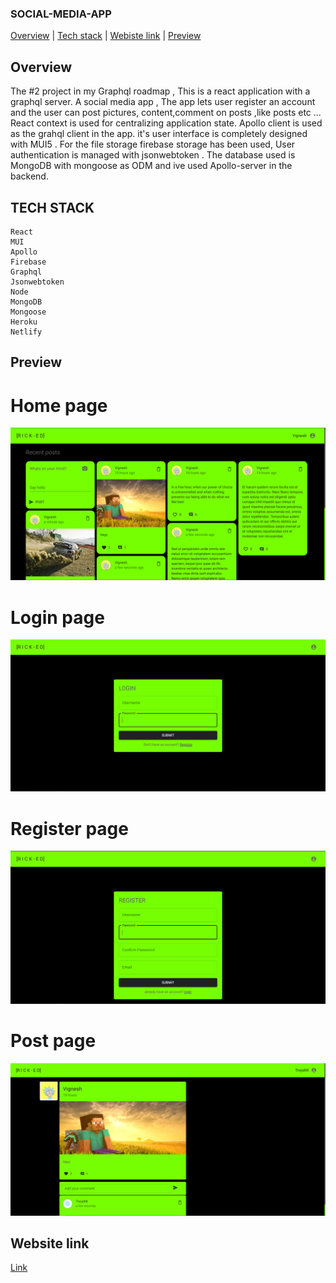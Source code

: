 ### SOCIAL-MEDIA-APP

<div>
<a href="#overview">Overview</a> | <a href="#tech_stack">Tech stack</a> | <a href="#website-link">Webiste link</a> | <a href="#preview">Preview</a>
</div>

## Overview

<div id="overview"></div>

The #2 project in my Graphql roadmap ,
This is a react application with a graphql server.
A social media app , The app lets user register an account and the user can post pictures, content,comment on posts ,like posts etc ... React context is used for centralizing application state. Apollo client is used as the grahql client in the app. it's user interface is completely designed with MUI5 . For the file storage firebase storage has been used, User authentication is managed with jsonwebtoken . The database used is MongoDB with mongoose as ODM and ive used Apollo-server in the backend.

## TECH STACK

<div id="tech_stack"></div>
  
```
React
MUI
Apollo
Firebase
Graphql
Jsonwebtoken
Node
MongoDB
Mongoose
Heroku
Netlify
```

## Preview

<div id="preview"></div>

# Home page

<img src="./preview/home.png"/>

# Login page

<img src="./preview/login.png"/>

# Register page

<img src="./preview/register.png"/>

# Post page

<img src="./preview/post.png"/>

## Website link

<div id="website-link"></div>

<a href="https://ricked.netlify.app/">[Link](https://ricked.netlify.app/)</a>
